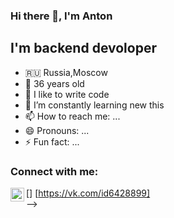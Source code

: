### Hi there 👋, I'm Anton

## I'm backend devoloper
- 🇷🇺 Russia,Moscow
- 🚀 36 years old
- 🔭 I like to write code
- 🌱 I’m constantly learning new this
- 📫 How to reach me: ...
- 😄 Pronouns: ...
- ⚡ Fun fact: ...

### Connect with me:

[<img align="left" alt="AntonRakov | VK" width="22px" src="https://cdn.jsdelivr.net/npm/simple-icons@v3/icons/vk.svg" />] [https://vk.com/id6428899]
<br />
-->
